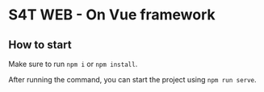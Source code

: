# S4T WEB - On Vue framework

## How to start

Make sure to run `npm i` or `npm install`.

After running the command, you can start the project using `npm run serve`.
